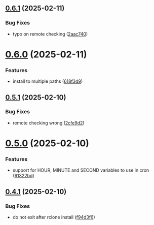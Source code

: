 ## [0.6.1](https://github.com/phonevox/pbackup/compare/v0.6.0...v0.6.1) (2025-02-11)


### Bug Fixes

* typo on remote checking ([2aac740](https://github.com/phonevox/pbackup/commit/2aac7403000273d1ae5fe04be1fa4bb4de519eca))



# [0.6.0](https://github.com/phonevox/pbackup/compare/v0.5.1...v0.6.0) (2025-02-11)


### Features

* install to multiple paths ([618f3d9](https://github.com/phonevox/pbackup/commit/618f3d959da92a0c4ee3b65ef34787c9296b55e6))



## [0.5.1](https://github.com/phonevox/pbackup/compare/v0.5.0...v0.5.1) (2025-02-10)


### Bug Fixes

* remote checking wrong ([2cfe9d2](https://github.com/phonevox/pbackup/commit/2cfe9d20faa23cfdf875adbf9743c506c40da5ea))



# [0.5.0](https://github.com/phonevox/pbackup/compare/v0.4.1...v0.5.0) (2025-02-10)


### Features

* support for HOUR, MINUTE and SECOND variables to use in cron ([61322bd](https://github.com/phonevox/pbackup/commit/61322bdefada006de3d877adee419934b0b35541))



## [0.4.1](https://github.com/phonevox/pbackup/compare/v0.4.0...v0.4.1) (2025-02-10)


### Bug Fixes

* do not exit after rclone install ([f94d3f6](https://github.com/phonevox/pbackup/commit/f94d3f664a8ee7a0bf0a68faa856768ef0314adc))



